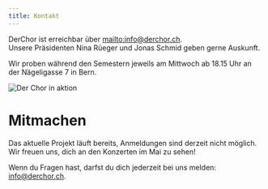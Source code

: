 ```yaml
---
title: Kontakt
---
```

DerChor ist erreichbar &uuml;ber <mailto:info@derchor.ch>.<br>Unsere Pr&auml;sidenten Nina R&uuml;eger und Jonas Schmid geben gerne Auskunft.

Wir proben w&auml;hrend den Semestern jeweils am Mittwoch ab 18.15 Uhr an der N&auml;geligasse 7 in Bern.

![Der Chor in aktion](/website/uploads/img-0367.jpg)

# Mitmachen

Das aktuelle Projekt l&auml;uft bereits, Anmeldungen sind derzeit nicht m&ouml;glich.<br>Wir freuen uns, dich an den Konzerten im Mai zu sehen!

Wenn du Fragen hast, darfst du dich jederzeit bei uns melden: [info@derchor.ch](javascript:void(location.href='mailto:'+String.fromCharCode(105,110,102,111,64,100,101,114,99,104,111,114,46,99,104))).
